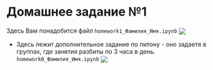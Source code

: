 # Домашнее задание №1
Здесь Вам понадобится файл `homework1_Фамилия_Имя.ipynb` [<img src="https://colab.research.google.com/assets/colab-badge.svg" align="center">](https://colab.research.google.com/github/hocop/sberbank_madmo/blob/master/day_1/homework/homework1_Фамилия_Имя.ipynb)

+ Здесь лежит дополнительное задание по питону - оно задаетя в группах, где занятия разбиты по 3 часа в день.  
`homework0_Фамилия_Имя.ipynb` [<img src="https://colab.research.google.com/assets/colab-badge.svg" align="center">](https://colab.research.google.com/github/hocop/sberbank_madmo/blob/master/day_1/homework/homework0_Фамилия_Имя.ipynb)